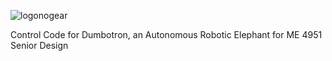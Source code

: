![logonogear](https://user-images.githubusercontent.com/52638608/115670042-96cfc300-a30e-11eb-87b8-22ad454dd0d2.png)

Control Code for Dumbotron, an Autonomous Robotic Elephant for ME 4951 Senior Design


